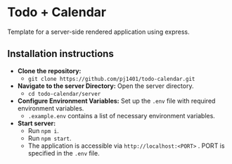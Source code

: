 # Todo + Calendar

Template for a server-side rendered application using express.

## Installation instructions

 - **Clone the repository:**
   - `git clone https://github.com/pj1401/todo-calendar.git`
 - **Navigate to the server Directory:** Open the server directory.
   - `cd todo-calendar/server`
 - **Configure Environment Variables:** Set up the `.env` file with required environment variables.
   - `.example.env` contains a list of necessary environment variables.
 - **Start server:**
   - Run `npm i`.
   - Run `npm start`.
   - The application is accessible via `http://localhost:<PORT>` . PORT is specified in the `.env` file.
